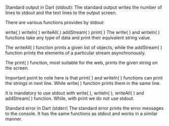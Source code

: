 Standard output in Dart (stdout):
The standard output writes the number of lines to stdout and the text lines to the output screen. 

There are various functions provides by stdout: 

write( )
writeln( )
writeAll( )
addStream( )
print( )
The write( ) and writeln( ) functions take any type of data and print their equivalent string value. 

The writeAll( ) function prints a given list of objects, while the addStream( ) function prints the elements of a particular stream asynchronously. 

The print( ) function, most suitable for the web, prints the given string on the screen. 

Important point to note here is that print( ) and writeln( ) functions can print the strings in next line. While write( ) function prints them in the same line. 

It is mandatory to use stdout with write( ), writeln( ), writeAll( ) and addStream( ) function. While, with print we do not use stdout. 

Standard error in Dart (stderr)
The standard error prints the error messages to the console. It has the same functions as stdout and works in a similar manner. 